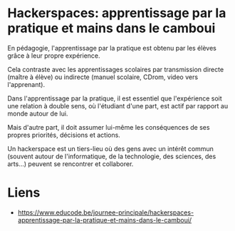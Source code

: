 Hackerspaces: apprentissage par la pratique et mains dans le camboui
====================================================================

En pédagogie, l'apprentissage par la pratique est obtenu par les élèves grâce à leur propre expérience.

Cela contraste avec les apprentissages scolaires par transmission directe (maître à élève) ou indirecte (manuel scolaire, CDrom, video vers l'apprenant).

Dans l'apprentissage par la pratique, il est essentiel que l'expérience soit une relation à double sens, où l'étudiant d'une part, est actif par rapport au monde autour de lui.

Mais d'autre part, il doit assumer lui-même les conséquences de ses propres priorités, décisions et actions.

Un hackerspace est un tiers-lieu où des gens avec un intérêt commun (souvent autour de l'informatique, de la technologie, des sciences, des arts…) peuvent se rencontrer et collaborer.

Liens
=====

* https://www.educode.be/journee-principale/hackerspaces-apprentissage-par-la-pratique-et-mains-dans-le-camboui/
